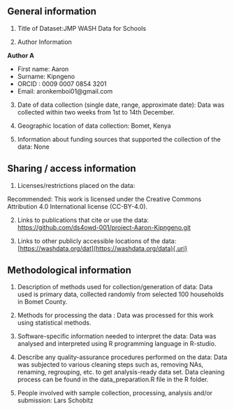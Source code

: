 ## General information

1.  Title of Dataset:JMP WASH Data for Schools

2.  Author Information

**Author A**

-   First name: Aaron
-   Surname: Kipngeno
-   ORCID : 0009 0007 0854 3201
-   Email: aronkemboi01\@gmail.com

3.  Date of data collection (single date, range, approximate date): Data was collected within two weeks from 1st to 14th December.

4.  Geographic location of data collection: Bomet, Kenya

5.  Information about funding sources that supported the collection of the data: None

## Sharing / access information

1.  Licenses/restrictions placed on the data:

Recommended: This work is licensed under the Creative Commons Attribution 4.0 International license (CC-BY-4.0).

2.  Links to publications that cite or use the data: <https://github.com/ds4owd-001/project-Aaron-Kipngeno.git>

3.  Links to other publicly accessible locations of the data: [https://washdata.org/dat](https://washdata.org/data){.uri}

## Methodological information

1.  Description of methods used for collection/generation of data: Data used is primary data, collected randomly from selected 100 households in Bomet County.

2.  Methods for processing the data : Data was processed for this work using statistical methods.

3.  Software-specific information needed to interpret the data: Data was analysed and interpreted using R programming language in R-studio.

4.  Describe any quality-assurance procedures performed on the data: Data was subjected to various cleaning steps such as, removing NAs, renaming, regrouping, etc. to get analysis-ready data set. Data cleaning process can be found in the data_preparation.R file in the R folder.

5.  People involved with sample collection, processing, analysis and/or submission: Lars Schobitz

